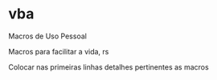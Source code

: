 # vba
Macros de Uso Pessoal

Macros para facilitar a vida, rs

Colocar nas primeiras linhas detalhes pertinentes as macros
